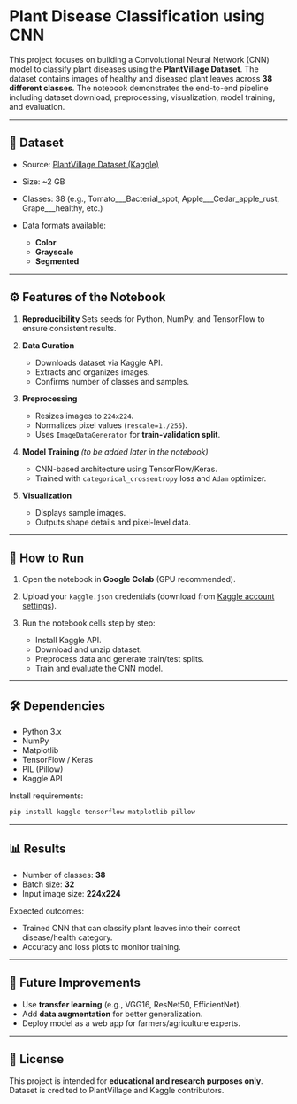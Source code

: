 # Plant Disease Classification using CNN

This project focuses on building a Convolutional Neural Network (CNN) model to classify plant diseases using the **PlantVillage Dataset**. The dataset contains images of healthy and diseased plant leaves across **38 different classes**. The notebook demonstrates the end-to-end pipeline including dataset download, preprocessing, visualization, model training, and evaluation.

---

## 📂 Dataset

* Source: [PlantVillage Dataset (Kaggle)](https://www.kaggle.com/datasets/abdallahalidev/plantvillage-dataset)
* Size: ~2 GB
* Classes: 38 (e.g., Tomato___Bacterial_spot, Apple___Cedar_apple_rust, Grape___healthy, etc.)
* Data formats available:

  * **Color**
  * **Grayscale**
  * **Segmented**

---

## ⚙️ Features of the Notebook

1. **Reproducibility**
   Sets seeds for Python, NumPy, and TensorFlow to ensure consistent results.

2. **Data Curation**

   * Downloads dataset via Kaggle API.
   * Extracts and organizes images.
   * Confirms number of classes and samples.

3. **Preprocessing**

   * Resizes images to `224x224`.
   * Normalizes pixel values (`rescale=1./255`).
   * Uses `ImageDataGenerator` for **train-validation split**.

4. **Model Training** *(to be added later in the notebook)*

   * CNN-based architecture using TensorFlow/Keras.
   * Trained with `categorical_crossentropy` loss and `Adam` optimizer.

5. **Visualization**

   * Displays sample images.
   * Outputs shape details and pixel-level data.

---

## 🚀 How to Run

1. Open the notebook in **Google Colab** (GPU recommended).
2. Upload your `kaggle.json` credentials (download from [Kaggle account settings](https://www.kaggle.com/account)).
3. Run the notebook cells step by step:

   * Install Kaggle API.
   * Download and unzip dataset.
   * Preprocess data and generate train/test splits.
   * Train and evaluate the CNN model.

---

## 🛠️ Dependencies

* Python 3.x
* NumPy
* Matplotlib
* TensorFlow / Keras
* PIL (Pillow)
* Kaggle API

Install requirements:

```bash
pip install kaggle tensorflow matplotlib pillow
```

---

## 📊 Results

* Number of classes: **38**
* Batch size: **32**
* Input image size: **224x224**

Expected outcomes:

* Trained CNN that can classify plant leaves into their correct disease/health category.
* Accuracy and loss plots to monitor training.

---

## 🔮 Future Improvements

* Use **transfer learning** (e.g., VGG16, ResNet50, EfficientNet).
* Add **data augmentation** for better generalization.
* Deploy model as a web app for farmers/agriculture experts.

---

## 📌 License

This project is intended for **educational and research purposes only**. Dataset is credited to PlantVillage and Kaggle contributors.

